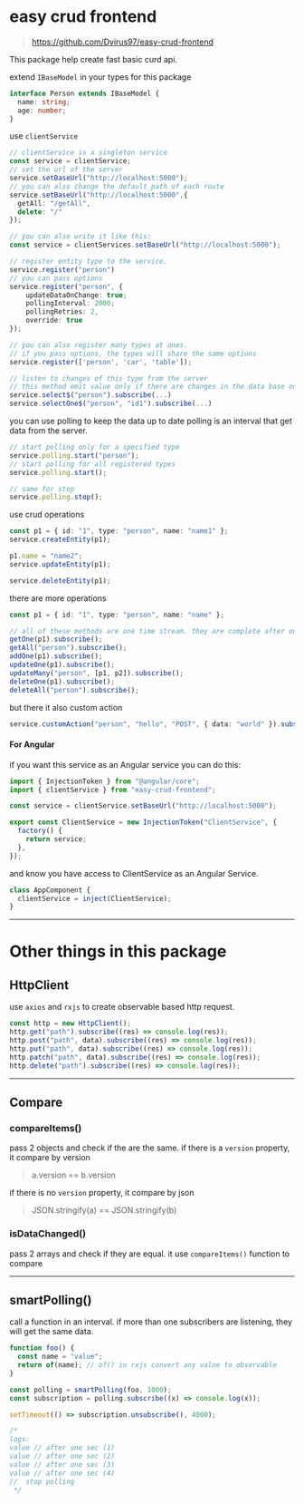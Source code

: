 # easy crud frontend

> https://github.com/Dvirus97/easy-crud-frontend

This package help create fast basic curd api.

extend `IBaseModel` in your types for this package

```ts
interface Person extends IBaseModel {
  name: string;
  age: number;
}
```

use `clientService`

```ts
// clientService is a singleton service
const service = clientService;
// set the url of the server
service.setBaseUrl("http://localhost:5000");
// you can also change the default path of each route
service.setBaseUrl("http://localhost:5000",{
  getAll: "/getAll",
  delete: "/"
});

// you can also write it like this:
const service = clientServices.setBaseUrl("http://localhost:5000");

// register entity type to the service.
service.register("person")
// you can pass options
service.register("person", {
    updateDataOnChange: true;
    pollingInterval: 2000;
    pollingRetries: 2,
    override: true
});

// you can also register many types at ones.
// if you pass options, the types will share the same options
service.register(['person', 'car', 'table']);

// listen to changes of this type from the server
// this method emit value only if there are changes in the data base on `version` property
service.select$("person").subscribe(...)
service.selectOne$("person", "id1").subscribe(...)
```

you can use polling to keep the data up to date
polling is an interval that get data from the server.

```ts
// start polling only for a specified type
service.polling.start("person");
// start polling for all registered types
service.polling.start();

// same for stop
service.polling.stop();
```

use crud operations

```ts
const p1 = { id: "1", type: "person", name: "name1" };
service.createEntity(p1);

p1.name = "name2";
service.updateEntity(p1);

service.deleteEntity(p1);
```

there are more operations

```ts
const p1 = { id: "1", type: "person", name: "name" };

// all of these methods are one time stream. they are complete after one emit
getOne(p1).subscribe();
getAll("person").subscribe();
addOne(p1).subscribe();
updateOne(p1).subscribe();
updateMany("person", [p1, p2]).subscribe();
deleteOne(p1).subscribe();
deleteAll("person").subscribe();
```

but there it also custom action

```ts
service.customAction("person", "hello", "POST", { data: "world" }).subscribe();
```

#### For Angular

if you want this service as an Angular service you can do this:

```ts
import { InjectionToken } from "@angular/core";
import { clientService } from "easy-crud-frontend";

const service = clientService.setBaseUrl("http://localhost:5000");

export const ClientService = new InjectionToken("ClientService", {
  factory() {
    return service;
  },
});
```

and know you have access to ClientService as an Angular Service.

```ts
class AppComponent {
  clientService = inject(ClientService);
}
```

---

# Other things in this package

## HttpClient

use `axios` and `rxjs` to create observable based http request.

```ts
const http = new HttpClient();
http.get("path").subscribe((res) => console.log(res));
http.post("path", data).subscribe((res) => console.log(res));
http.put("path", data).subscribe((res) => console.log(res));
http.patch("path", data).subscribe((res) => console.log(res));
http.delete("path").subscribe((res) => console.log(res));
```

---

## Compare

### compareItems()

pass 2 objects and check if the are the same.
if there is a `version` property, it compare by version

> a.version == b.version

if there is no `version` property, it compare by json

> JSON.stringify(a) == JSON.stringify(b)

### isDataChanged()

pass 2 arrays and check if they are equal.
it use `compareItems()` function to compare

---

## smartPolling()

call a function in an interval.
if more than one subscribers are listening, they will get the same data.

```ts
function foo() {
  const name = "value";
  return of(name); // of() in rxjs convert any value to observable
}

const polling = smartPolling(foo, 1000);
const subscription = polling.subscribe((x) => console.log(x));

setTimeout(() => subscription.unsubscribe(), 4000);

/*
logs:
value // after one sec (1)
value // after one sec (2)
value // after one sec (3)
value // after one sec (4)
//  stop polling
 */
```
